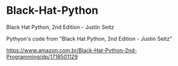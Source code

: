 # Black-Hat-Python
Black Hat Python, 2nd Edition - Justin Seitz

Pythyon's code from "Black Hat Python, 2nd Edition - Justin Seitz"

https://www.amazon.com.br/Black-Hat-Python-2nd-Programming/dp/1718501129
